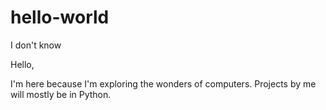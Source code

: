 # hello-world
I don't know

Hello,

I'm here because I'm exploring the wonders of computers.
Projects by me will mostly be in Python.
